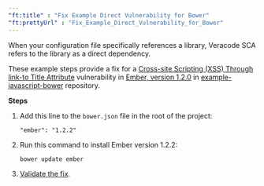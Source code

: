 ```yaml
---
"ft:title" : "Fix Example Direct Vulnerability for Bower"
"ft:prettyUrl" : "Fix_Example_Direct_Vulnerability_for_Bower"
---
```


When your configuration file specifically references a library, Veracode SCA refers to the library as a direct dependency.

These example steps provide a fix for a  [Cross-site Scripting \(XSS\) Through link-to Title Attribute](https://www.sourceclear.com/registry/vulnerabilities/1935) vulnerability in [Ember, version 1.2.0](https://www.sourceclear.com/registry/libraries/603747?version=1.2.0) in [example-javascript-bower](https://github.com/srcclr/example-javascript-bower) repository.

<p font-size="13pt"><b>Steps</b></p>

1. Add this line to the `bower.json` file in the root of the project:

    ```
    "ember": "1.2.2"
    ```

2. Run this command to install Ember version 1.2.2:
 
    ```
    bower update ember
    ```

3. [Validate the fix](https://docs.veracode.com/r/Validating_Fixed_Agent_Based_Scan_Results).